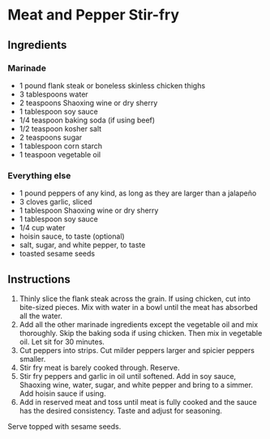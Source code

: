 # Meat and Pepper Stir-fry

## Ingredients

### Marinade

- 1 pound flank steak or boneless skinless chicken thighs
- 3 tablespoons water
- 2 teaspoons Shaoxing wine or dry sherry
- 1 tablespoon soy sauce
- 1/4 teaspoon baking soda (if using beef)
- 1/2 teaspoon kosher salt
- 2 teaspoons sugar
- 1 tablespoon corn starch
- 1 teaspoon vegetable oil

### Everything else

- 1 pound peppers of any kind, as long as they are larger than a jalapeño
- 3 cloves garlic, sliced
- 1 tablespoon Shaoxing wine or dry sherry
- 1 tablespoon soy sauce
- 1/4 cup water
- hoisin sauce, to taste (optional)
- salt, sugar, and white pepper, to taste
- toasted sesame seeds

## Instructions

1. Thinly slice the flank steak across the grain. If using chicken, cut into bite-sized pieces. Mix with water in a bowl until the meat has absorbed all the water.
2. Add all the other marinade ingredients except the vegetable oil and mix thoroughly. Skip the baking soda if using chicken. Then mix in vegetable oil. Let sit for 30 minutes.
3. Cut peppers into strips. Cut milder peppers larger and spicier peppers smaller.
4. Stir fry meat is barely cooked through. Reserve.
5. Stir fry peppers and garlic in oil until softened. Add in soy sauce, Shaoxing wine, water, sugar, and white pepper and bring to a simmer. Add hoisin sauce if using.
6. Add in reserved meat and toss until meat is fully cooked and the sauce has the desired consistency. Taste and adjust for seasoning.

Serve topped with sesame seeds.
